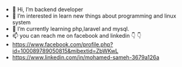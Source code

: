 - 👋 Hi, I’m backend developer
- 👀 I’m interested in learn new things about programming and linux system
- 🌱 I’m currently learning php,laravel and mysql.
- 📫 you can reach me on facebook and linkedin 👇 👇
- https://www.facebook.com/profile.php?id=100089789050815&mibextid=ZbWKwL
- https://www.linkedin.com/in/mohamed-sameh-3679a126a

<!---
mohamed3572001/mohamed3572001 is a ✨ special ✨ repository because its `README.md` (this file) appears on your GitHub profile.
You can click the Preview link to take a look at your changes.
--->
